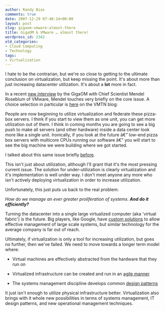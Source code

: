```yaml
---
author: Randy Bias
comments: true
date: 2007-12-29 07:40:14+00:00
layout: post
slug: gigaom-vmware-almost-there
title: GigaOM & VMware … almost there!
wordpress_id: 2342
old_categories:
- Cloud Computing
- Technology
tags:
- Virtualization
---
```


I hate to be the contrarian, but we're so close to getting to the ultimate conclusion on virtualization, but keep missing the point.  It's about more than just increasing datacenter utilization. It's about a **lot** more in fact.

In a recent [new interview](http://gigaom.com/2007/12/26/vmware-mendel-roseblum-interview/) by the GigaOM with Chief Scientist Mendel Roseblum of VMware, Mendel touches very briefly on the core issue.  A choice selection in particular is [here](http://blogs.vmware.com/vmtn/2007/12/gigaom-intervie.html) on the VMTN blog:




People are now beginning to utilize virtualization and federate these pizza-box servers. I think if you start to view them as one unit, you can get more utilization out of them. I think in coming months you are going to see a big push to make all servers (and other hardware) inside a data center look more like a single unit. Ironically, if you look at the future â€” low-end pizza box servers with multicore CPUs running our software â€” you will start to see the big machine we were building where we got started.
</blockquote>



I talked about this same issue briefly [ before](http://neotactics.com/blog/technology/gigaoms-pizza-boxes-need-new-toppings/).


This isn't just about utilization, although I'll grant that it's the most pressing current issue.  The solution for under-utilization is clearly virtualization and it's implementation is well under way.  I don't meet anyone any more who isn't actively deploying virtualization in order to increase utilization.

Unfortunately, this just puts us back to the real problem:

_How do we manage an ever greater proliferation of systems.  **And do it efficiently?**_

Turning the datacenter into a single large virtualized computer (aka 'virtual fabric') is the future.  Big players, like Google, have [custom solutions](http://en.wikipedia.org/wiki/Google_File_System) to allow effective management of large scale systems, but similar technology for the average company is far out of reach.

Ultimately, if virtualization is only a tool for increasing utilization, but goes no further, then we've failed.  We need to move towards a longer term model where:




  
  * Virtual machines are effectively abstracted from the hardware that they run on
  
  * Virtualized infrastructure can be created and run in an [agile manner](http://www.cloudscale.net/2007/7/31/agile-it-environments)
  
  * The systems management discipline develops common [design patterns](http://en.wikipedia.org/wiki/Design_patterns)


It just isn't enough to utilize physical infrastructure better.  Virtualization also brings with it whole new possibilities in terms of systems management, IT design patterns, and new operational management techniques.
